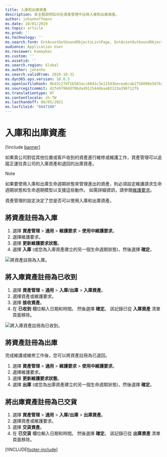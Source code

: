 ```yaml
---
title: 入庫和出庫資產
description: 本主題說明如何在資產管理中註冊入庫和出庫資產。
author: johanhoffmann
ms.date: 10/01/2019
ms.topic: article
ms.prod: ''
ms.technology: ''
ms.search.form: EntAssetOutboundObjectsListPage, EntAssetOutboundObjectsDeliver, EntAssetInboundObjectsListPage, EntAssetInboundObjectsRecieve
audience: Application User
ms.reviewer: kamaybac
ms.custom: ''
ms.assetid: ''
ms.search.region: Global
ms.author: johanho
ms.search.validFrom: 2019-10-31
ms.dyn365.ops.version: 10.0.5
ms.openlocfilehash: 0bd3127df1b583acc6841c3e115d3beceabcab2756098e567b2269c1dcc94004
ms.sourcegitcommit: 42fe9790ddf0bdad911544deaa82123a396712fb
ms.translationtype: HT
ms.contentlocale: zh-TW
ms.lasthandoff: 08/05/2021
ms.locfileid: "8447108"
---
```

# <a name="inbound-and-outbound-assets"></a>入庫和出庫資產

[!include [banner](../../includes/banner.md)]

 

如果貴公司對從其他位置或客戶收到的資產進行維修或維護工作，資產管理可以追蹤正運往貴公司的入庫資產和退回的出庫資產。

> [!NOTE]
> 如果要使用入庫和出庫生命週期狀態來管理進出的資產，則必須設定維護請求生命週期狀態和生命週期模型以支援這些動作。 如需詳細資訊，請參閱[維護要求](../setup-for-maintenance-requests/requests.md)。

資產管理的設定決定了您是否可以使用入庫和出庫資產。

## <a name="register-assets-as-inbound"></a>將資產註冊為入庫

1. 選擇 **資產管理** \> **通用** \> **維護要求** \> **使用中維護要求**。
2. 選擇維護要求。
3. 選擇 **更新維護要求狀態**。
4. 選擇 **入庫** (或您為入庫資產建立的另一個生命週期狀態)，然後選擇 **確定**。

![將資產註冊為入庫。](media/07-manage-maintenance-requests.png)

## <a name="register-inbound-assets-as-received"></a>將入庫資產註冊為已收到

1. 選擇 **資產管理** \> **通用** \> **入庫/出庫** \> **入庫資產**。
2. 選擇資產或維護要求。
3. 選擇 **接收資產**。
4. 在 **已收到** 欄位輸入日期和時間。 然後選擇 **確定**。 該記錄已從 **入庫資產** 清單頁面移除。

![將入庫資產註冊為已收到。](media/08-manage-maintenance-requests.png)

## <a name="register-assets-as-outbound"></a>將資產註冊為出庫

完成維護或維修工作後，您可以將資產註冊為已退回。

1. 選擇 **資產管理** \> **通用** \> **維護要求** \> **使用中維護要求**。
2. 選擇維護要求。
3. 選擇 **更新維護要求狀態**。
4. 選擇 **出庫** (或您為出庫資產建立的另一個生命週期狀態)，然後選擇 **確定**。

## <a name="register-outbound-assets-as-delivered"></a>將出庫資產註冊為已交貨

1. 選擇 **資產管理** \> **通用** \> **入庫/出庫** \> **出庫資產**。
2. 選擇資產或維護要求。
3. 選擇 **交貨資產**。
4. 在 **已交貨** 欄位輸入日期和時間。 然後選擇 **確定**。 該記錄已從 **出庫資產** 清單頁面移除。


[!INCLUDE[footer-include](../../../includes/footer-banner.md)]